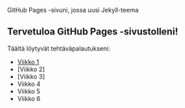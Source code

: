 GitHub Pages -sivuni, jossa uusi Jekyll-teema
## Tervetuloa GitHub Pages -sivustolleni!
Täältä löytyvät tehtäväpalautukseni:
- [Viikko 1](index0.html)
- [Viikko 2]
- [Viikko 3]
- Viikko 4
- Viikko 5
- Viikko 6


